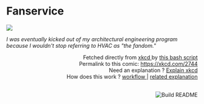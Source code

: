 # <b>Fanservice</b>

[![](https://imgs.xkcd.com/comics/fanservice.png)](https://xkcd.com/2744)

<i>I was eventually kicked out of my architectural engineering program because I wouldn&#39;t stop referring to HVAC as &quot;the fandom.&quot;</i>

<div align="right">
  Fetched directly from
  <a href="https://xkcd.com">
    xkcd
  </a>
  by
  <a href="https://github.com/Vanille-N/Vanille-N/blob/master/fetch">
    this bash script
  </a>
</div>
<div align="right">
  Permalink to this comic:
  <a href="https://xkcd.com/2744">
    https://xkcd.com/2744
  </a>
</div>
<div align="right">
  Need an explanation ?
  <a href="https://www.explainxkcd.com/wiki/index.php/2744">
    Explain xkcd
  </a>
</div>
<div align="right">
  How does this work ?
  <a href="https://github.com/Vanille-N/Vanille-N/blob/master/.github/workflows/build.yml">
    workflow
  </a>
  |
  <a href="https://simonwillison.net/2020/Jul/10/self-updating-profile-readme/">
    related explanation
  </a>
</div><br>

<a href="https://github.com/Vanille-N/Vanille-N/actions"><img src="https://github.com/Vanille-N/Vanille-N/workflows/Build%20README/badge.svg" align="right" alt="Build README"></a>

